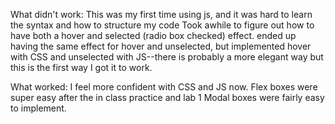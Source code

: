 What didn't work:
  This was my first time using js, and it was hard to learn the syntax and how to structure my code
  Took awhile to figure out how to have both a hover and selected (radio box checked) effect. ended up having the same effect for hover
  and unselected, but implemented hover with CSS and unselected with JS--there is probably a more elegant way but this is the first way I 
  got it to work.
  
What worked:
  I feel more confident with CSS and JS now. 
  Flex boxes were super easy after the in class practice and lab 1
  Modal boxes were fairly easy to implement.
